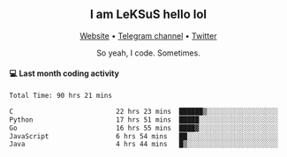 <h2 align="center">I am LeKSuS hello lol</h2>
<div align="center">
  <a href="https://leksus.net">Website</a> •
  <a href="https://t.me/leksus_was_here">Telegram channel</a> •
  <a href="https://twitter.com/___LeKSuS___">Twitter</a>
</div>
<p align="center">So yeah, I code. Sometimes.</p>

#### :computer: Last month coding activity
<!--START_SECTION:waka-->

```txt
Total Time: 90 hrs 21 mins

C                          22 hrs 23 mins  ██████▒░░░░░░░░░░░░░░░░░░   24.67 %
Python                     17 hrs 51 mins  █████░░░░░░░░░░░░░░░░░░░░   19.69 %
Go                         16 hrs 55 mins  ████▓░░░░░░░░░░░░░░░░░░░░   18.65 %
JavaScript                 6 hrs 54 mins   ██░░░░░░░░░░░░░░░░░░░░░░░   07.61 %
Java                       4 hrs 44 mins   █▒░░░░░░░░░░░░░░░░░░░░░░░   05.24 %
```

<!--END_SECTION:waka-->

<!-- flag{4_l0t_0f_1nter35t1ng_th1ng5_4r3_1n_publ1c_d0m41n} -->
